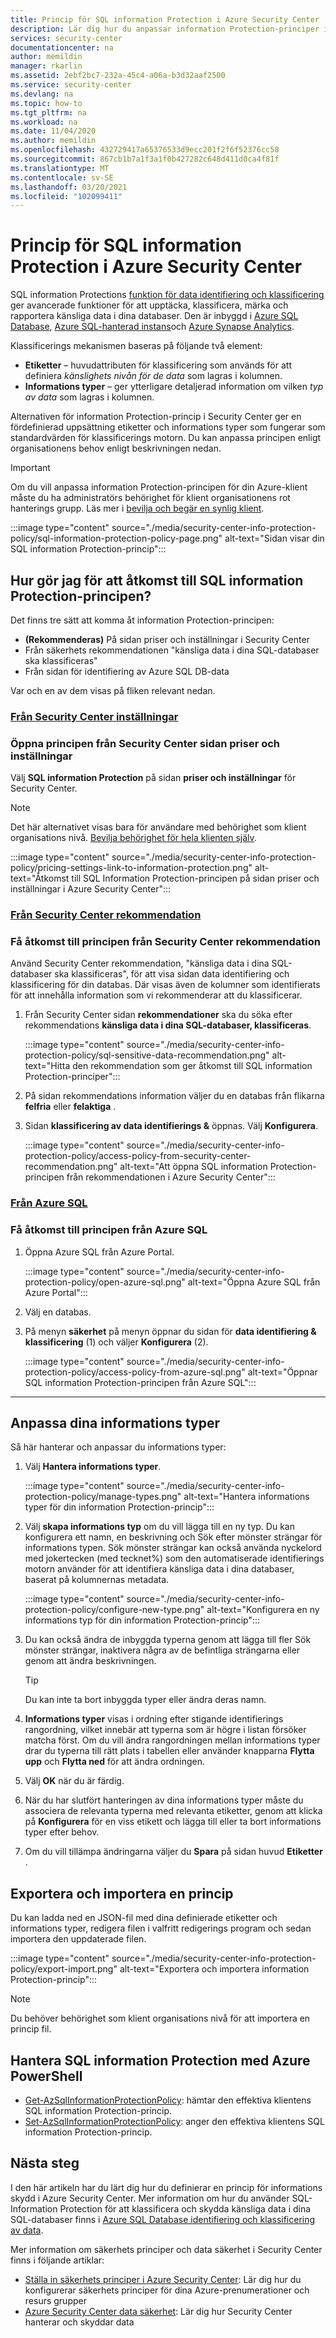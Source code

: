 ```yaml
---
title: Princip för SQL information Protection i Azure Security Center
description: Lär dig hur du anpassar information Protection-principer i Azure Security Center.
services: security-center
documentationcenter: na
author: memildin
manager: rkarlin
ms.assetid: 2ebf2bc7-232a-45c4-a06a-b3d32aaf2500
ms.service: security-center
ms.devlang: na
ms.topic: how-to
ms.tgt_pltfrm: na
ms.workload: na
ms.date: 11/04/2020
ms.author: memildin
ms.openlocfilehash: 432729417a65376533d9ecc201f2f6f52376cc58
ms.sourcegitcommit: 867cb1b7a1f3a1f0b427282c648d411d0ca4f81f
ms.translationtype: MT
ms.contentlocale: sv-SE
ms.lasthandoff: 03/20/2021
ms.locfileid: "102099411"
---
```

# <a name="sql-information-protection-policy-in-azure-security-center"></a>Princip för SQL information Protection i Azure Security Center
 
SQL information Protections [funktion för data identifiering och klassificering](../azure-sql/database/data-discovery-and-classification-overview.md) ger avancerade funktioner för att upptäcka, klassificera, märka och rapportera känsliga data i dina databaser. Den är inbyggd i [Azure SQL Database](../azure-sql/database/sql-database-paas-overview.md), [Azure SQL-hanterad instans](../azure-sql/managed-instance/sql-managed-instance-paas-overview.md)och [Azure Synapse Analytics](../synapse-analytics/sql-data-warehouse/sql-data-warehouse-overview-what-is.md).

Klassificerings mekanismen baseras på följande två element:

- **Etiketter** – huvudattributen för klassificering som används för att definiera *känslighets nivån för de data* som lagras i kolumnen. 
- **Informations typer** – ger ytterligare detaljerad information om vilken *typ av data* som lagras i kolumnen.

Alternativen för information Protection-princip i Security Center ger en fördefinierad uppsättning etiketter och informations typer som fungerar som standardvärden för klassificerings motorn. Du kan anpassa principen enligt organisationens behov enligt beskrivningen nedan.

> [!IMPORTANT]
> Om du vill anpassa information Protection-principen för din Azure-klient måste du ha administratörs behörighet för klient organisationens rot hanterings grupp. Läs mer i [bevilja och begär en synlig klient](tenant-wide-permissions-management.md).

:::image type="content" source="./media/security-center-info-protection-policy/sql-information-protection-policy-page.png" alt-text="Sidan visar din SQL information Protection-princip":::
 



## <a name="how-do-i-access-the-sql-information-protection-policy"></a>Hur gör jag för att åtkomst till SQL information Protection-principen?

Det finns tre sätt att komma åt information Protection-principen:

- **(Rekommenderas)** På sidan priser och inställningar i Security Center
- Från säkerhets rekommendationen "känsliga data i dina SQL-databaser ska klassificeras"
- Från sidan för identifiering av Azure SQL DB-data

Var och en av dem visas på fliken relevant nedan.



### <a name="from-security-centers-settings"></a>[**Från Security Center inställningar**](#tab/sqlip-tenant)

### <a name="access-the-policy-from-security-centers-pricing-and-settings-page"></a>Öppna principen från Security Center sidan priser och inställningar <a name="sqlip-tenant"></a>

Välj **SQL information Protection** på sidan **priser och inställningar** för Security Center.

> [!NOTE]
> Det här alternativet visas bara för användare med behörighet som klient organisations nivå. [Bevilja behörighet för hela klienten själv](tenant-wide-permissions-management.md#grant-tenant-wide-permissions-to-yourself).

:::image type="content" source="./media/security-center-info-protection-policy/pricing-settings-link-to-information-protection.png" alt-text="Åtkomst till SQL Information Protection-principen på sidan priser och inställningar i Azure Security Center":::



### <a name="from-security-centers-recommendation"></a>[**Från Security Center rekommendation**](#tab/sqlip-db)

### <a name="access-the-policy-from-the-security-center-recommendation"></a>Få åtkomst till principen från Security Center rekommendation <a name="sqlip-db"></a>

Använd Security Center rekommendation, "känsliga data i dina SQL-databaser ska klassificeras", för att visa sidan data identifiering och klassificering för din databas. Där visas även de kolumner som identifierats för att innehålla information som vi rekommenderar att du klassificerar.

1. Från Security Center sidan **rekommendationer** ska du söka efter rekommendations **känsliga data i dina SQL-databaser, klassificeras**.

    :::image type="content" source="./media/security-center-info-protection-policy/sql-sensitive-data-recommendation.png" alt-text="Hitta den rekommendation som ger åtkomst till SQL information Protection-principer":::

1. På sidan rekommendations information väljer du en databas från flikarna **felfria** eller **felaktiga** .

1. Sidan **klassificering av data identifierings &** öppnas. Välj **Konfigurera**.

    :::image type="content" source="./media/security-center-info-protection-policy/access-policy-from-security-center-recommendation.png" alt-text="Att öppna SQL information Protection-principen från rekommendationen i Azure Security Center":::



### <a name="from-azure-sql"></a>[**Från Azure SQL**](#tab/sqlip-azuresql)

### <a name="access-the-policy-from-azure-sql"></a>Få åtkomst till principen från Azure SQL <a name="sqlip-azuresql"></a>

1. Öppna Azure SQL från Azure Portal.

    :::image type="content" source="./media/security-center-info-protection-policy/open-azure-sql.png" alt-text="Öppna Azure SQL från Azure Portal":::

1. Välj en databas.

1. På menyn **säkerhet** på menyn öppnar du sidan för **data identifiering & klassificering** (1) och väljer **Konfigurera** (2).

    :::image type="content" source="./media/security-center-info-protection-policy/access-policy-from-azure-sql.png" alt-text="Öppnar SQL information Protection-principen från Azure SQL":::

--- 


## <a name="customize-your-information-types"></a>Anpassa dina informations typer

Så här hanterar och anpassar du informations typer:

1. Välj **Hantera informations typer**.

    :::image type="content" source="./media/security-center-info-protection-policy/manage-types.png" alt-text="Hantera informations typer för din information Protection-princip":::

1. Välj **skapa informations typ** om du vill lägga till en ny typ. Du kan konfigurera ett namn, en beskrivning och Sök efter mönster strängar för informations typen. Sök mönster strängar kan också använda nyckelord med jokertecken (med tecknet%) som den automatiserade identifierings motorn använder för att identifiera känsliga data i dina databaser, baserat på kolumnernas metadata.
 
    :::image type="content" source="./media/security-center-info-protection-policy/configure-new-type.png" alt-text="Konfigurera en ny informations typ för din information Protection-princip":::

1. Du kan också ändra de inbyggda typerna genom att lägga till fler Sök mönster strängar, inaktivera några av de befintliga strängarna eller genom att ändra beskrivningen. 

    > [!TIP]
    > Du kan inte ta bort inbyggda typer eller ändra deras namn. 

1. **Informations typer** visas i ordning efter stigande identifierings rangordning, vilket innebär att typerna som är högre i listan försöker matcha först. Om du vill ändra rangordningen mellan informations typer drar du typerna till rätt plats i tabellen eller använder knapparna **Flytta upp** och **Flytta ned** för att ändra ordningen. 

1. Välj **OK** när du är färdig.

1. När du har slutfört hanteringen av dina informations typer måste du associera de relevanta typerna med relevanta etiketter, genom att klicka på **Konfigurera** för en viss etikett och lägga till eller ta bort informations typer efter behov.

1. Om du vill tillämpa ändringarna väljer du **Spara** på sidan huvud **Etiketter** .
 

## <a name="exporting-and-importing-a-policy"></a>Exportera och importera en princip

Du kan ladda ned en JSON-fil med dina definierade etiketter och informations typer, redigera filen i valfritt redigerings program och sedan importera den uppdaterade filen. 

:::image type="content" source="./media/security-center-info-protection-policy/export-import.png" alt-text="Exportera och importera information Protection-princip":::

> [!NOTE]
> Du behöver behörighet som klient organisations nivå för att importera en princip fil. 


## <a name="manage-sql-information-protection-using-azure-powershell"></a>Hantera SQL information Protection med Azure PowerShell

- [Get-AzSqlInformationProtectionPolicy](/powershell/module/az.security/get-azsqlinformationprotectionpolicy): hämtar den effektiva klientens SQL information Protection-princip.
- [Set-AzSqlInformationProtectionPolicy](/powershell/module/az.security/set-azsqlinformationprotectionpolicy): anger den effektiva klientens SQL information Protection-princip.
 

## <a name="next-steps"></a>Nästa steg
 
I den här artikeln har du lärt dig hur du definierar en princip för informations skydd i Azure Security Center. Mer information om hur du använder SQL-Information Protection för att klassificera och skydda känsliga data i dina SQL-databaser finns i [Azure SQL Database identifiering och klassificering av data](../azure-sql/database/data-discovery-and-classification-overview.md).

Mer information om säkerhets principer och data säkerhet i Security Center finns i följande artiklar:
 
- [Ställa in säkerhets principer i Azure Security Center](tutorial-security-policy.md): Lär dig hur du konfigurerar säkerhets principer för dina Azure-prenumerationer och resurs grupper
- [Azure Security Center data säkerhet](security-center-data-security.md): Lär dig hur Security Center hanterar och skyddar data